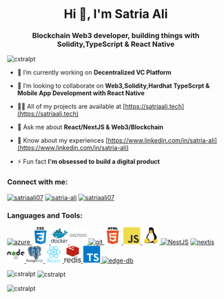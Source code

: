 <h1 align="center">Hi 👋, I'm Satria Ali</h1>
<h3 align="center">Blockchain Web3 developer, building things with Solidity,TypeScript & React Native</h3>

<p align="left"> <img src="https://komarev.com/ghpvc/?username=cstralpt&label=Profile%20views&color=0e75b6&style=flat" alt="cstralpt" /> </p>

 </p>

- 🔭 I’m currently working on **Decentralized VC Platform**

- 👯 I’m looking to collaborate on **Web3,Solidity,Hardhat TypeScrpt & Mobile App Development with React Native**

- 👨‍💻 All of my projects are available at [https://satriaali.tech](https://satriaali.tech)

- 💬 Ask me about **React/NextJS & Web3/Blockchain**

- 📄 Know about my experiences [https://www.linkedin.com/in/satria-ali](https://www.linkedin.com/in/satria-ali)

- ⚡ Fun fact **I'm obsessed to build a digital product**

<h3 align="left">Connect with me:</h3>
<p align="left">
<a href="https://twitter.com/satriaali07" target="blank"><img align="center" src="https://raw.githubusercontent.com/rahuldkjain/github-profile-readme-generator/master/src/images/icons/Social/twitter.svg" alt="satriaali07" height="30" width="40" /></a>
<a href="https://linkedin.com/in/satria-ali" target="blank"><img align="center" src="https://raw.githubusercontent.com/rahuldkjain/github-profile-readme-generator/master/src/images/icons/Social/linked-in-alt.svg" alt="satria-ali" height="30" width="40" /></a>
<a href="https://instagram.com/satriaali07" target="blank"><img align="center" src="https://raw.githubusercontent.com/rahuldkjain/github-profile-readme-generator/master/src/images/icons/Social/instagram.svg" alt="satriaali07" height="30" width="40" /></a>
</p>

<h3 align="left">Languages and Tools:</h3>
<p align="left"> <a href="https://azure.microsoft.com/en-in/" target="_blank" rel="noreferrer"> <img src="https://www.vectorlogo.zone/logos/microsoft_azure/microsoft_azure-icon.svg" alt="azure" width="40" height="40"/> </a> <a href="https://www.w3schools.com/css/" target="_blank" rel="noreferrer"> <img src="https://raw.githubusercontent.com/devicons/devicon/master/icons/css3/css3-original-wordmark.svg" alt="css3" width="40" height="40"/> </a> <a href="https://www.docker.com/" target="_blank" rel="noreferrer"> <img src="https://raw.githubusercontent.com/devicons/devicon/master/icons/docker/docker-original-wordmark.svg" alt="docker" width="40" height="40"/> </a> <a href="https://expressjs.com" target="_blank" rel="noreferrer"> <img src="https://raw.githubusercontent.com/devicons/devicon/master/icons/express/express-original-wordmark.svg" alt="express" width="40" height="40"/> </a> <a href="https://git-scm.com/" target="_blank" rel="noreferrer"> <img src="https://www.vectorlogo.zone/logos/git-scm/git-scm-icon.svg" alt="git" width="40" height="40"/> </a> <a href="https://www.w3.org/html/" target="_blank" rel="noreferrer"> <img src="https://raw.githubusercontent.com/devicons/devicon/master/icons/html5/html5-original-wordmark.svg" alt="html5" width="40" height="40"/> </a> <a href="https://developer.mozilla.org/en-US/docs/Web/JavaScript" target="_blank" rel="noreferrer"> <img src="https://raw.githubusercontent.com/devicons/devicon/master/icons/javascript/javascript-original.svg" alt="javascript" width="40" height="40"/> </a> <a href="https://www.linux.org/" target="_blank" rel="noreferrer"> <img src="https://raw.githubusercontent.com/devicons/devicon/master/icons/linux/linux-original.svg" alt="linux" width="40" height="40"/> </a>
<a href="https://docs.nestjs.com/" target="_blank" rel="noreferrer"><img src="https://raw.githubusercontent.com/danielcranney/readme-generator/main/public/icons/skills/nestjs-colored.svg" width="36" height="36" alt="NestJS" /></a> <a href="https://nextjs.org/" target="_blank" rel="noreferrer"> <img src="https://cdn.worldvectorlogo.com/logos/nextjs-2.svg" alt="nextjs" width="40" height="40"/> </a> <a href="https://nodejs.org" target="_blank" rel="noreferrer"> <img src="https://raw.githubusercontent.com/devicons/devicon/master/icons/nodejs/nodejs-original-wordmark.svg" alt="nodejs" width="40" height="40"/> </a> <a href="https://www.postgresql.org" target="_blank" rel="noreferrer"> <img src="https://raw.githubusercontent.com/devicons/devicon/master/icons/postgresql/postgresql-original-wordmark.svg" alt="postgresql" width="40" height="40"/> </a> <a href="https://reactjs.org/" target="_blank" rel="noreferrer"> <img src="https://raw.githubusercontent.com/devicons/devicon/master/icons/react/react-original-wordmark.svg" alt="react" width="40" height="40"/> </a> <a href="https://redis.io" target="_blank" rel="noreferrer"> <img src="https://raw.githubusercontent.com/devicons/devicon/master/icons/redis/redis-original-wordmark.svg" alt="redis" width="40" height="40"/> </a> <a href="https://www.typescriptlang.org/" target="_blank" rel="noreferrer"> <img src="https://raw.githubusercontent.com/devicons/devicon/master/icons/typescript/typescript-original.svg" alt="typescript" width="40" height="40"/> </a>
<a href="https://docs.edgedb.com/" target="_blank" rel="noreferrer"> <img src="https://avatars.githubusercontent.com/u/14262913?s=48&v=4" alt="edge-db" width="40" height="40"/> </a>

</p>

<p><img align="left" src="https://github-readme-stats.vercel.app/api/top-langs?username=cstralpt&show_icons=true&locale=en&layout=compact" alt="cstralpt" /></p>

<p>&nbsp;<img align="center" src="https://github-readme-stats.vercel.app/api?username=cstralpt&show_icons=true&locale=en" alt="cstralpt" /></p>

<p><img align="center" src="https://github-readme-streak-stats.herokuapp.com/?user=cstralpt&" alt="cstralpt" /></p>
